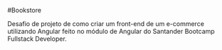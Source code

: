 #Bookstore

Desafio de projeto de como criar um front-end de um e-commerce utilizando Angular feito no módulo de Angular
do Santander Bootcamp Fullstack Developer.
